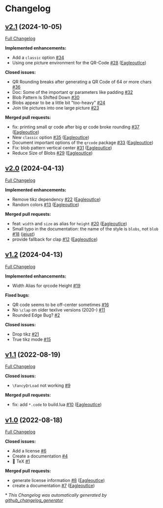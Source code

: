 # Changelog

## [v2.1](https://github.com/EagleoutIce/fancyqr/tree/v2.1) (2024-10-05)

[Full Changelog](https://github.com/EagleoutIce/fancyqr/compare/v2.0...v2.1)

**Implemented enhancements:**

- Add a `classic` option [\#34](https://github.com/EagleoutIce/fancyqr/issues/34)
- Using one picture environment for the QR-Code [\#28](https://github.com/EagleoutIce/fancyqr/pull/28) ([EagleoutIce](https://github.com/EagleoutIce))

**Closed issues:**

- QR Rounding breaks after generating a QR Code of 64 or more chars [\#36](https://github.com/EagleoutIce/fancyqr/issues/36)
- Doc: Some of the important qr parameters like padding [\#32](https://github.com/EagleoutIce/fancyqr/issues/32)
- Blob Pattern Is Shifted Down [\#30](https://github.com/EagleoutIce/fancyqr/issues/30)
- Blobs appear to be a little bit "too-heavy" [\#24](https://github.com/EagleoutIce/fancyqr/issues/24)
- Join tile pictures into one large picture [\#23](https://github.com/EagleoutIce/fancyqr/issues/23)

**Merged pull requests:**

- fix: printing small qr code after big qr code broke rounding [\#37](https://github.com/EagleoutIce/fancyqr/pull/37) ([EagleoutIce](https://github.com/EagleoutIce))
- New `classic` option [\#35](https://github.com/EagleoutIce/fancyqr/pull/35) ([EagleoutIce](https://github.com/EagleoutIce))
- Document important options of the `qrcode` package [\#33](https://github.com/EagleoutIce/fancyqr/pull/33) ([EagleoutIce](https://github.com/EagleoutIce))
- Fix: blob pattern vertical center [\#31](https://github.com/EagleoutIce/fancyqr/pull/31) ([EagleoutIce](https://github.com/EagleoutIce))
- Reduce Size of Blobs [\#29](https://github.com/EagleoutIce/fancyqr/pull/29) ([EagleoutIce](https://github.com/EagleoutIce))

## [v2.0](https://github.com/EagleoutIce/fancyqr/tree/v2.0) (2024-04-13)

[Full Changelog](https://github.com/EagleoutIce/fancyqr/compare/v1.2...v2.0)

**Implemented enhancements:**

- Remove tikz dependency [\#22](https://github.com/EagleoutIce/fancyqr/pull/22) ([EagleoutIce](https://github.com/EagleoutIce))
- Random colors [\#13](https://github.com/EagleoutIce/fancyqr/pull/13) ([EagleoutIce](https://github.com/EagleoutIce))

**Merged pull requests:**

- feat: `width` and `size` as alias for `height` [\#20](https://github.com/EagleoutIce/fancyqr/pull/20) ([EagleoutIce](https://github.com/EagleoutIce))
- Small typo in the documentation: the name of the style is `blobs`, not `blob` [\#18](https://github.com/EagleoutIce/fancyqr/pull/18) ([jejust](https://github.com/jejust))
- provide fallback for clap [\#12](https://github.com/EagleoutIce/fancyqr/pull/12) ([EagleoutIce](https://github.com/EagleoutIce))

## [v1.2](https://github.com/EagleoutIce/fancyqr/tree/v1.2) (2024-04-13)

[Full Changelog](https://github.com/EagleoutIce/fancyqr/compare/v1.1...v1.2)

**Implemented enhancements:**

- Width Alias for qrcode Height [\#19](https://github.com/EagleoutIce/fancyqr/issues/19)

**Fixed bugs:**

- QR code seems to be off-center sometimes [\#16](https://github.com/EagleoutIce/fancyqr/issues/16)
- No `\clap` on older texlive versions \(2020-\) [\#11](https://github.com/EagleoutIce/fancyqr/issues/11)
- Rounded Edge Bug? [\#2](https://github.com/EagleoutIce/fancyqr/issues/2)

**Closed issues:**

- Drop tikz [\#21](https://github.com/EagleoutIce/fancyqr/issues/21)
- True tikz mode [\#15](https://github.com/EagleoutIce/fancyqr/issues/15)

## [v1.1](https://github.com/EagleoutIce/fancyqr/tree/v1.1) (2022-08-19)

[Full Changelog](https://github.com/EagleoutIce/fancyqr/compare/v1.0...v1.1)

**Closed issues:**

- `\FancyQrLoad` not working [\#9](https://github.com/EagleoutIce/fancyqr/issues/9)

**Merged pull requests:**

- fix: add `*.code` to build.lua [\#10](https://github.com/EagleoutIce/fancyqr/pull/10) ([EagleoutIce](https://github.com/EagleoutIce))

## [v1.0](https://github.com/EagleoutIce/fancyqr/tree/v1.0) (2022-08-18)

[Full Changelog](https://github.com/EagleoutIce/fancyqr/compare/ab62130fa8993389c9ca1425bde22282abbde3ce...v1.0)

**Closed issues:**

- Add a license [\#6](https://github.com/EagleoutIce/fancyqr/issues/6)
- Create a documentation [\#4](https://github.com/EagleoutIce/fancyqr/issues/4)
- 📑 TeX [\#1](https://github.com/EagleoutIce/fancyqr/issues/1)

**Merged pull requests:**

- generate license information [\#8](https://github.com/EagleoutIce/fancyqr/pull/8) ([EagleoutIce](https://github.com/EagleoutIce))
- create a documentation [\#7](https://github.com/EagleoutIce/fancyqr/pull/7) ([EagleoutIce](https://github.com/EagleoutIce))



\* *This Changelog was automatically generated by [github_changelog_generator](https://github.com/github-changelog-generator/github-changelog-generator)*
